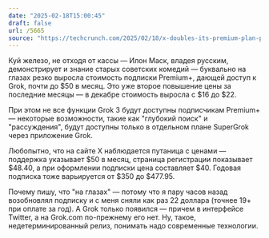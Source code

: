 ```yaml
---
date: "2025-02-18T15:00:45"
draft: false
url: /5665
source: "https://techcrunch.com/2025/02/18/x-doubles-its-premium-plan-prices-after-xai-releases-grok-3/"
---
```


Куй железо, не отходя от кассы — Илон Маск, владея русским, демонстрирует и знание старых советских комедий — буквально на глазах резко выросла стоимость подписки Premium+, дающей доступ к Grok, почти до $50 в месяц. Это уже второе повышение цены за последние месяцы — в декабре стоимость выросла с $16 до $22.

При этом не все функции Grok 3 будут доступны подписчикам Premium+ — некоторые возможности, такие как "глубокий поиск" и "рассуждения", будут доступны только в отдельном плане SuperGrok через приложение Grok.

Любопытно, что на сайте X наблюдается путаница с ценами — поддержка указывает $50 в месяц, страница регистрации показывает $48.40, а при оформлении подписки цена составляет $40. Годовая подписка тоже варьируется от $350 до $477.95. 

Почему пишу, что "на глазах" — потому что я пару часов назад возобновлял подписку и с меня сняли как раз 22 доллара (точнее 19+ при оплате за год). А Grok только появился — причем в интерфейсе Twitter, а на Grok.com по-прежнему его нет. Ну, такое, недетерминированный релиз, понимать надо современные технологии.